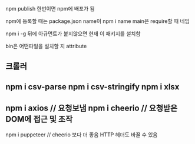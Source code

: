 npm publish 한번이면 npm에 배포가 됨

npm에 등록할 때는 package.json name이 npm i name
main은 require할 때 네임

npm i -g 뒤에 아규먼트가 붙지않으면 현재 이 패키지를 설치함

bin은 어떤파일을 설치할 지 attribute

## 크롤러

npm i csv-parse
npm i csv-stringify
npm i xlsx
--
npm i axios // 요청보냄
npm i cheerio // 요청받은 DOM에 접근 및 조작
--
npm i puppeteer // cheerio 보다 더 좋음 HTTP 헤더도 바꿀 수 있음